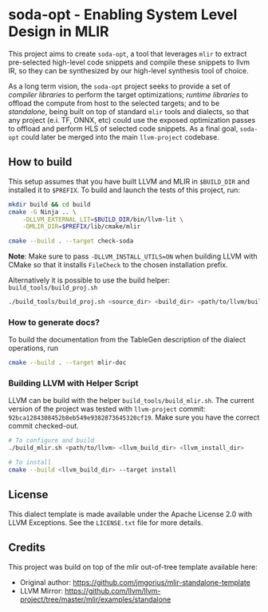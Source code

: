 # soda-opt - Enabling System Level Design in MLIR

This project aims to create `soda-opt`, a tool that leverages `mlir` to
extract pre-selected high-level code snippets and compile these snippets to
llvm IR, so they can be synthesized by our high-level synthesis tool of choice.

As a long term vision, the `soda-opt` project seeks to provide a set of
*compiler libraries* to perform the target optimizations; *runtime libraries* 
to offload the compute from host to the selected targets; and to be
*standalone*, being built on top of standard `mlir` tools and dialects, so
that any project (e.i. TF, ONNX, etc) could use the exposed optimization
passes to offload and perform HLS of selected code snippets. As a final
goal, `soda-opt` could later be merged into the main `llvm-project` codebase.


## How to build

This setup assumes that you have built LLVM and MLIR in `$BUILD_DIR` and
installed it to `$PREFIX`. To build and launch the tests of this project, run:

```sh
mkdir build && cd build
cmake -G Ninja .. \
    -DLLVM_EXTERNAL_LIT=$BUILD_DIR/bin/llvm-lit \
    -DMLIR_DIR=$PREFIX/lib/cmake/mlir

cmake --build . --target check-soda
```

**Note**: Make sure to pass `-DLLVM_INSTALL_UTILS=ON` when building LLVM with
CMake so that it installs `FileCheck` to the chosen installation prefix.

Alternatively it is possible to use the build helper: `build_tools/build_proj.sh`

```sh
./build_tools/build_proj.sh <source_dir> <build_dir> <path/to/llvm/build/dir> <path/to/llvm/install/dir>
```

### How to generate docs?

To build the documentation from the TableGen description of the dialect
operations, run
```sh
cmake --build . --target mlir-doc
```

### Building LLVM with Helper Script

LLVM can be build with the helper `build_tools/build_mlir.sh`.
The current version of the project was tested with `llvm-project` commit:
`92bca1284308452b8eb549e9382873645320cf19`.
Make sure you have the correct commit checked-out.

```bash
# To configure and build
./build_mlir.sh <path/to/llvm> <llvm_build_dir> <llvm_install_dir>

# To install
cmake --build <llvm_build_dir> --target install
```

## License

This dialect template is made available under the Apache License 2.0 with LLVM Exceptions. See the `LICENSE.txt` file for more details.

## Credits

This project was build on top of the mlir out-of-tree template available here:

- Original author: https://github.com/jmgorius/mlir-standalone-template
- LLVM Mirror: https://github.com/llvm/llvm-project/tree/master/mlir/examples/standalone
